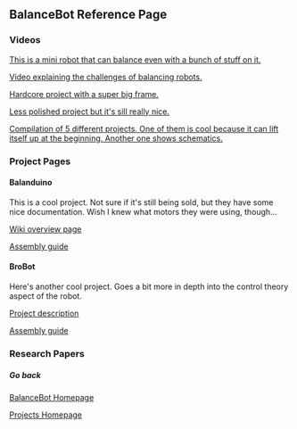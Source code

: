 ## BalanceBot Reference Page

### Videos

[This is a mini robot that can balance even with a bunch of stuff on it.](https://www.youtube.com/watch?v=w6VqASRawgg)

[Video explaining the challenges of balancing robots.](https://www.youtube.com/watch?v=U3vAoJhIWms)

[Hardcore project with a super big frame.](https://www.youtube.com/watch?v=EwrQEsFmL4E)

[Less polished project but it's sill really nice.](https://www.youtube.com/watch?v=poWP-RpPa3g)

[Compilation of 5 different projects. One of them is cool because it can lift itself up at the beginning. Another one shows schematics.](https://www.youtube.com/watch?v=0xegrfraf4k)

### Project Pages

#### Balanduino

This is a cool project. Not sure if it's still being sold, but they have some nice documentation. Wish I knew what motors they were using, though...

[Wiki overview page](http://wiki.balanduino.net/Overview)

[Assembly guide](http://wiki.balanduino.net/Assembly_guide)

#### BroBot

Here's another cool project. Goes a bit more in depth into the control theory aspect of the robot.

[Project description](https://www.jjrobots.com/projects-2/b-robot/)

[Assembly guide](https://www.jjrobots.com/b-robot-evo-2-assembly-guide/)

### Research Papers


##### Go back

[BalanceBot Homepage](https://vashmata.github.io/BalanceBot/)

[Projects Homepage](https://vashmata.github.io)